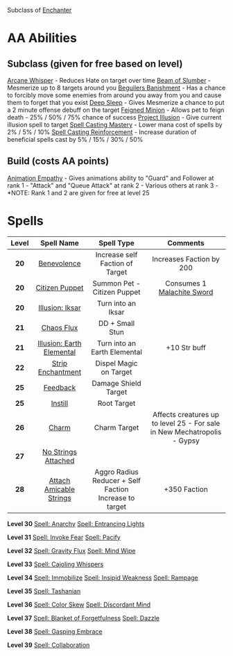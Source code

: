 <!-- TITLE: Puppetmaster -->
<!-- SUBTITLE: Puppetmasters can appear to be quite charming, no pun intended, but beware, for they are masters of anima-controlling magic.  What could start as a simple puppet show may turn into a bloody affair if only the Puppetmaster willed it so.  Darker still, you may find yourself an unwilling participant in their little mummer's farce.   -->

Subclass of [Enchanter](enchanter)

# AA Abilities
## Subclass (given for free based on level)
[Arcane Whisper](arcane-whisper) - Reduces Hate on target over time
[Beam of Slumber](beam-of-slumber) - Mesmerize up to 8 targets around you
[Beguilers Banishment](beguilers-banishment) - Has a chance to forcibly move some enemies from around you away from you and cause them to forget that you exist
[Deep Sleep](deep-sleep) - Gives Mesmerize a chance to put a 2 minute offense debuff on the target
[Feigned Minion](feigned-minion) - Allows pet to feign death - 25% / 50% / 75% chance of success
[Project Illusion](project-illusion) - Give current illusion spell to target
[Spell Casting Mastery](spell-casting-mastery) - Lower mana cost of spells by 2% / 5% / 10%
[Spell Casting Reinforcement](spell-casting-reinforcement) - Increase duration of beneficial spells cast by 5% / 15% / 30% / 50%

## Build (costs AA points)
[Animation Empathy](animation-empathy) - Gives animations ability to "Guard" and Follower at rank 1 - "Attack" and "Queue Attack" at rank 2 - Various others at rank 3 - *NOTE: Rank 1 and 2 are given for free at level 25


# Spells

|Level|Spell Name|Spell Type|Comments|
|:---:|:-----:|:----:|:----:|
|**20**|[Benevolence](benevolence)|Increase self Faction of Target|Increases Faction by 200|
|**20**|[Citizen Puppet](citizen-puppet)|Summon Pet - Citizen Puppet| Consumes 1 [Malachite Sword](malachite-sword)|
|**20**|[Illusion: Iksar](illusion-iksar)|Turn into an Iksar||
|**21**|[Chaos Flux](chaos-flux)|DD + Small Stun||
|**21**|[Illusion: Earth Elemental](illusion-earth-elemental)|Turn into an Earth Elemental|+10 Str buff|
|**22**|[Strip Enchantment](strip-enchantment)|Dispel Magic on Target||
|**25**|[Feedback](feedback)|Damage Shield Target||
|**25**|[Instill](instill)|Root Target||
|**26**|[Charm](charm)|Charm Target|Affects creatures up to level 25 - For sale in New Mechatropolis - Gypsy|
|**27**|[No Strings Attached](no-strings-attached)|||
|**28**|[Attach Amicable Strings](attach-amicable-strings)|Aggro Radius Reducer + Self Faction Increase to target|+350 Faction|


**Level 30**
[Spell: Anarchy](anarchy)
[Spell: Entrancing Lights](entrancing-lights)

**Level 31**
[Spell: Invoke Fear](invoke-fear)
[Spell: Pacify](pacify)

**Level 32**
[Spell: Gravity Flux](gravity-flux)
[Spell: Mind Wipe](mind-wipe)

**Level 33**
[Spell: Cajoling Whispers](cajoling-whispers)

**Level 34**
[Spell: Immobilize](immobilize)
[Spell: Insipid Weakness](insipid-weakness)
[Spell: Rampage](rampage)

**Level 35**
[Spell: Tashanian](tashanian)

**Level 36**
[Spell: Color Skew](color-skew)
[Spell: Discordant Mind](discordant-mind)

**Level 37**
[Spell: Blanket of Forgetfulness](blanket-of-forgetfulness)
[Spell: Dazzle](dazzle)

**Level 38**
[Spell: Gasping Embrace](gasping-embrace)

**Level 39**
[Spell: Collaboration](collaboration)